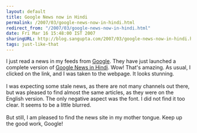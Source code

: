 ```yaml
---
layout: default
title: Google News now in Hindi
permalink: /2007/03/google-news-now-in-hindi.html
redirect_from: "/2007/03/google-news-now-in-hindi.html"
date: Fri Mar 16 15:48:00 IST 2007
sharingURL: http://blog.sangupta.com/2007/03/google-news-now-in-hindi.html
tags: just-like-that
---
```

I just read a news in my feeds from 
<a href="http://www.google.com">Google</a>. They have just launched a complete version of 
<a href="http://news.google.com/news?ned=hi_in">Google News in Hindi</a>. Wow! That's amazing. As usual, I clicked on the link, and I was taken to the webpage. It looks stunning.
<br>
<br>I was expecting some stale news, as there are not many channels out there, but was pleased to find almost the same articles, as they were on the English version. The only negative aspect was the font. I did not find it too clear. It seems to be a little blurred.
<br>
<br>But still, I am pleased to find the news site in my mother tongue. Keep up the good work, Google!
